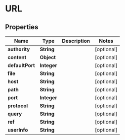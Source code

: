 
# URL

## Properties
Name | Type | Description | Notes
------------ | ------------- | ------------- | -------------
**authority** | **String** |  |  [optional]
**content** | **Object** |  |  [optional]
**defaultPort** | **Integer** |  |  [optional]
**file** | **String** |  |  [optional]
**host** | **String** |  |  [optional]
**path** | **String** |  |  [optional]
**port** | **Integer** |  |  [optional]
**protocol** | **String** |  |  [optional]
**query** | **String** |  |  [optional]
**ref** | **String** |  |  [optional]
**userInfo** | **String** |  |  [optional]



